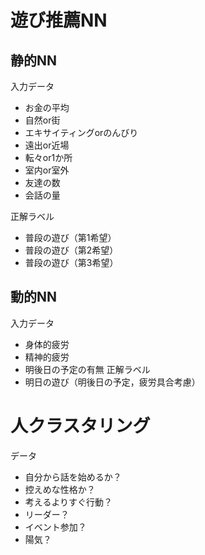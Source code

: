 # 遊び推薦NN

## 静的NN

入力データ
- お金の平均
- 自然or街
- エキサイティングorのんびり
- 遠出or近場
- 転々or1か所
- 室内or室外
- 友達の数
- 会話の量

正解ラベル
- 普段の遊び（第1希望）
- 普段の遊び（第2希望）
- 普段の遊び（第3希望）

## 動的NN

入力データ
- 身体的疲労
- 精神的疲労
- 明後日の予定の有無
正解ラベル
- 明日の遊び（明後日の予定，疲労具合考慮）

# 人クラスタリング

データ
- 自分から話を始めるか？
- 控えめな性格か？
- 考えるよりすぐ行動？
- リーダー？
- イベント参加？
- 陽気？